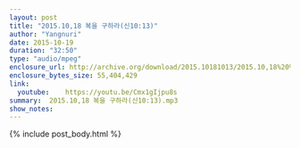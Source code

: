 ```yaml
---
layout: post
title: "2015.10,18 복을 구하라(신10:13)"
author: "Yangnuri"
date: 2015-10-19
duration: "32:50"
type: "audio/mpeg"
enclosure_url: http://archive.org/download/2015.10181013/2015.10,18%20%EB%B3%B5%EC%9D%84%20%EA%B5%AC%ED%95%98%EB%9D%BC(%EC%8B%A010;13).mp3
enclosure_bytes_size: 55,404,429        
link:
  youtube:    https://youtu.be/Cmx1gIjpu8s
summary:  2015.10,18 복을 구하라(신10:13).mp3
show_notes:
---
```

{% include post_body.html %}
